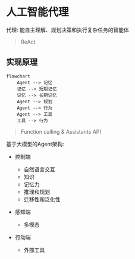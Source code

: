 # 人工智能代理

代理: 能自主理解、规划决策和执行复杂任务的智能体

> ReAct

## 实现原理

```mermaid
flowchart 
    Agent --> 记忆
    记忆 --> 短期记忆
    记忆 --> 长期记忆
    Agent --> 规划
    Agent --> 行为
    Agent --> 工具
    工具 --> 行为

```

> Function calling & Assistants API

基于大模型的Agent架构:

- 控制端
  - 自然语言交互
  - 知识
  - 记忆力
  - 推理和规划
  - 迁移性和泛化性

- 感知端
  - 多模态

- 行动端
  - 外部工具

